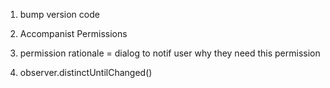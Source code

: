 1. bump version code 

2. Accompanist Permissions

3. permission rationale = dialog to notif user why they need this permission

4. observer.distinctUntilChanged()